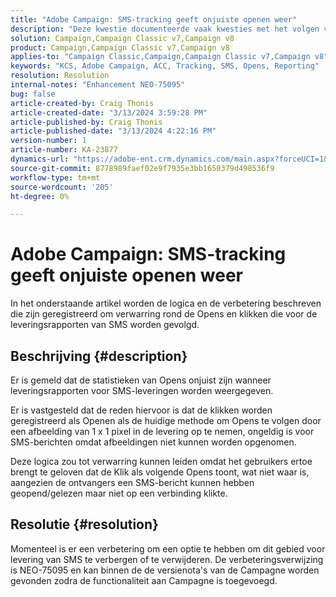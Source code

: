 ```yaml
---
title: "Adobe Campaign: SMS-tracking geeft onjuiste openen weer"
description: "Deze kwestie documenteerde vaak kwesties met het volgen van de levering van SMS tonen onjuiste Openen binnen levering meldt."
solution: Campaign,Campaign Classic v7,Campaign v8
product: Campaign,Campaign Classic v7,Campaign v8
applies-to: "Campaign Classic,Campaign,Campaign Classic v7,Campaign v8"
keywords: "KCS, Adobe Campaign, ACC, Tracking, SMS, Opens, Reporting"
resolution: Resolution
internal-notes: "Enhancement NEO-75095"
bug: false
article-created-by: Craig Thonis
article-created-date: "3/13/2024 3:59:28 PM"
article-published-by: Craig Thonis
article-published-date: "3/13/2024 4:22:16 PM"
version-number: 1
article-number: KA-23877
dynamics-url: "https://adobe-ent.crm.dynamics.com/main.aspx?forceUCI=1&pagetype=entityrecord&etn=knowledgearticle&id=5b0416a9-52e1-ee11-904d-6045bd006079"
source-git-commit: 8778989faef02e9f7935e3bb1650379d498536f9
workflow-type: tm+mt
source-wordcount: '205'
ht-degree: 0%

---
```


# Adobe Campaign: SMS-tracking geeft onjuiste openen weer


In het onderstaande artikel worden de logica en de verbetering beschreven die zijn geregistreerd om verwarring rond de Opens en klikken die voor de leveringsrapporten van SMS worden gevolgd.

## Beschrijving {#description}


Er is gemeld dat de statistieken van Opens onjuist zijn wanneer leveringsrapporten voor SMS-leveringen worden weergegeven.

Er is vastgesteld dat de reden hiervoor is dat de klikken worden geregistreerd als Openen als de huidige methode om Opens te volgen door een afbeelding van 1 x 1 pixel in de levering op te nemen, ongeldig is voor SMS-berichten omdat afbeeldingen niet kunnen worden opgenomen.

Deze logica zou tot verwarring kunnen leiden omdat het gebruikers ertoe brengt te geloven dat de Klik als volgende Opens toont, wat niet waar is, aangezien de ontvangers een SMS-bericht kunnen hebben geopend/gelezen maar niet op een verbinding klikte.


## Resolutie {#resolution}


Momenteel is er een verbetering om een optie te hebben om dit gebied voor levering van SMS te verbergen of te verwijderen. De verbeteringsverwijzing is NEO-75095 en kan binnen de de versienota&#39;s van de Campagne worden gevonden zodra de functionaliteit aan Campagne is toegevoegd.
